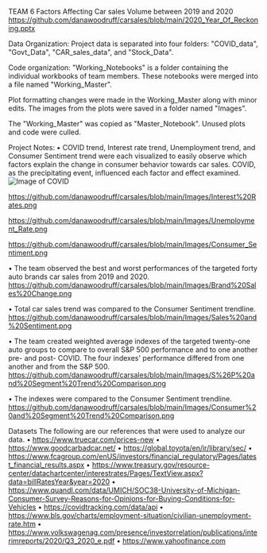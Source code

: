 TEAM 6
Factors Affecting Car sales Volume between 2019 and 2020
   https://github.com/danawoodruff/carsales/blob/main/2020_Year_Of_Reckoning.pptx

Data Organization:
Project data is separated into four folders: "COVID_data", "Govt_Data", "CAR_sales_data", and "Stock_Data". 

Code organization:
"Working_Notebooks" is a folder containing the individual workbooks of team members. These notebooks were merged into a file named "Working_Master".

Plot formatting changes were made in the Working_Master along with minor edits. The images from the plots were saved in a folder named "Images".

The "Working_Master" was copied as "Master_Notebook".  Unused plots and code were culled.

Project Notes:
• COVID trend, Interest rate trend, Unemployment trend, and Consumer Sentiment trend were each visualized to easily observe which factors explain the change in consumer behavior towards car sales.  COVID, as the precipitating event, influenced each factor and effect examined.
   ![Image of COVID](https://github.com/danawoodruff/carsales/blob/main/Images/covid_st_barplot.png)

   https://github.com/danawoodruff/carsales/blob/main/Images/Interest%20Rates.png

   https://github.com/danawoodruff/carsales/blob/main/Images/Unemployment_Rate.png

   https://github.com/danawoodruff/carsales/blob/main/Images/Consumer_Sentiment.png

• The team observed the best and worst performances of the targeted forty auto brands car sales from 2019 and 2020.
   https://github.com/danawoodruff/carsales/blob/main/Images/Brand%20Sales%20Change.png

• Total car sales trend was compared to the Consumer Sentiment trendline.
   https://github.com/danawoodruff/carsales/blob/main/Images/Sales%20and%20Sentiment.png

• The team created weighted average indexes of the targeted twenty-one auto groups to compare to overall S&P 500 performance and to one another pre- and post- COVID.  The four indexes' performance differed from one another and from the S&P 500.
   https://github.com/danawoodruff/carsales/blob/main/Images/S%26P%20and%20Segment%20Trend%20Comparison.png

• The indexes were compared to the Consumer Sentiment trendline.
   https://github.com/danawoodruff/carsales/blob/main/Images/Consumer%20and%20Segment%20Trend%20Comparison.png
   
Datasets
 	The following are our references that were used to analyze our data.
•	https://www.truecar.com/prices-new
•	https://www.goodcarbadcar.net/
•	https://global.toyota/en/ir/library/sec/
•	https://www.fcagroup.com/enUS/investors/financial_regulatory/Pages/latest_financial_results.aspx
•	https://www.treasury.gov/resource-center/datachartcenter/interestrates/Pages/TextView.aspx?data=billRatesYear&year=2020
•	https://www.quandl.com/data/UMICH/SOC38-University-of-Michigan-Consumer-Survey-Reasons-for-Opinions-for-Buying-Conditions-for-Vehicles
•	https://covidtracking.com/data/api
•	https://www.bls.gov/charts/employment-situation/civilian-unemployment-rate.htm
•	https://www.volkswagenag.com/presence/investorrelation/publications/interimreports/2020/Q3_2020_e.pdf
•	https://www.yahoofinance.com


    
